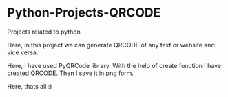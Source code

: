 # Python-Projects-QRCODE
Projects related to python

Here, in this project we can generate QRCODE of any text or website and vice versa.

Here, I have  used PyQRCode library.
With the help of create function I have created QRCODE.
Then I save it in png form.

Here, thats all :)
